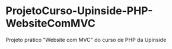 # ProjetoCurso-Upinside-PHP-WebsiteComMVC
 Projeto prático "Website com MVC" do curso de PHP da Upinside
